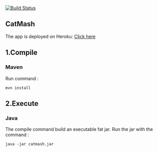 [![Build Status](https://travis-ci.org/kkacim/catmash.svg?branch=master)](https://travis-ci.org/kkacim/catmash)

CatMash
---

The app is deployed on Heroku: [Click here](https://kk-cat-mash.herokuapp.com)

## 1.Compile
### Maven
Run command :
```
mvn install
```

## 2.Execute
### Java
The compile command build an executable fat jar.
Run the jar with the command :
```
java -jar catmash.jar
```